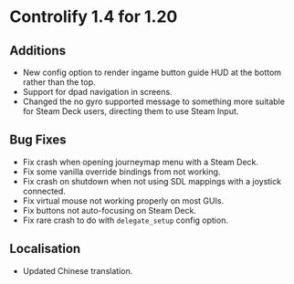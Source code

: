 # Controlify 1.4 for 1.20

## Additions

- New config option to render ingame button guide HUD at the bottom rather than the top.
- Support for dpad navigation in screens.
- Changed the no gyro supported message to something more suitable for Steam Deck users, directing them to use Steam Input.

## Bug Fixes

- Fix crash when opening journeymap menu with a Steam Deck.
- Fix some vanilla override bindings from not working.
- Fix crash on shutdown when not using SDL mappings with a joystick connected.
- Fix virtual mouse not working properly on most GUIs.
- Fix buttons not auto-focusing on Steam Deck.
- Fix rare crash to do with `delegate_setup` config option.

## Localisation

- Updated Chinese translation.
